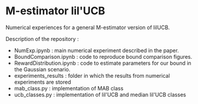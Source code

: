 # M-estimator lil'UCB
Numerical experiences for a general M-estimator version of lilUCB.

Description of the repository :
- NumExp.ipynb : main numerical experiment described in the paper.
- BoundComparison.ipynb : code to reproduce bound comparison figures.
- RewardDistribution.ipynb : code to estimate parameters for our bound in the Gaussian scenario.
- experiments_results : folder in which the results from numerical experiments are stored
- mab_class.py : implementation of MAB class
- ucb_classes.py : implementation of lil'UCB and median lil'UCB classes
